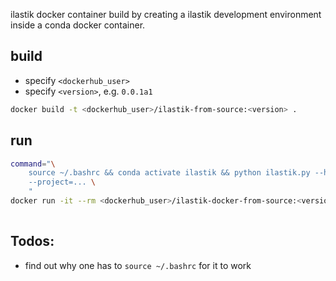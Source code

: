 ilastik docker container build by creating a ilastik development environment inside a conda docker container.


## build

* specify `<dockerhub_user>`
* specify `<version>`, e.g. `0.0.1a1`


```bash
docker build -t <dockerhub_user>/ilastik-from-source:<version> .
```

## run

```bash
command="\
    source ~/.bashrc && conda activate ilastik && python ilastik.py --headless \
    --project=... \
    "
docker run -it --rm <dockerhub_user>/ilastik-docker-from-source:<version> /bin/bash -c $command
    
```


## Todos:

* find out why one has to `source ~/.bashrc` for it to work
